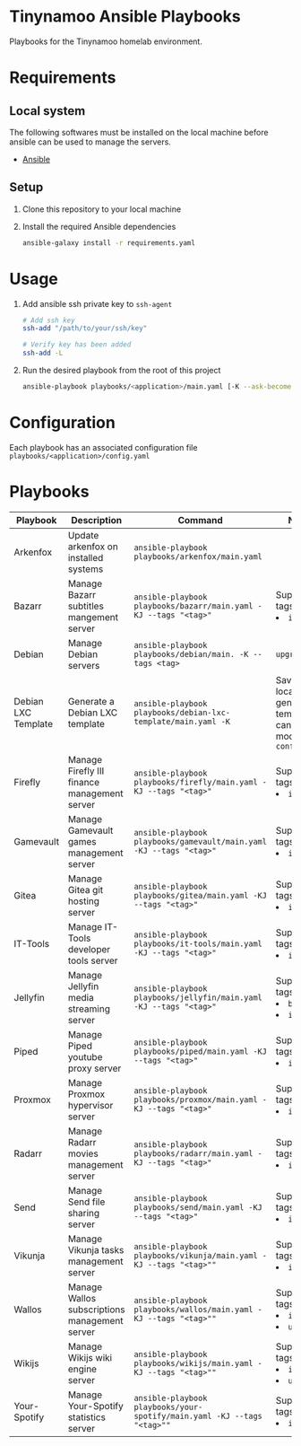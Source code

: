 <!-- @format -->

# Tinynamoo Ansible Playbooks

Playbooks for the Tinynamoo homelab environment.

# Requirements

## Local system

The following softwares must be installed on the local machine before ansible can be used to manage the servers.

- [Ansible](https://docs.ansible.com/ansible/latest/index.html)

## Setup

1. Clone this repository to your local machine
1. Install the required Ansible dependencies

   ```bash
   ansible-galaxy install -r requirements.yaml
   ```

# Usage

1. Add ansible ssh private key to `ssh-agent`

   ```bash
   # Add ssh key
   ssh-add "/path/to/your/ssh/key"

   # Verify key has been added
   ssh-add -L
   ```

1. Run the desired playbook from the root of this project

   ```bash
   ansible-playbook playbooks/<application>/main.yaml [-K --ask-become-pass] [-J --ask-vault-pass] --tags "[tags]"
   ```

# Configuration

Each playbook has an associated configuration file `playbooks/<application>/config.yaml`

# Playbooks

| Playbook            | Description                                   | Command                                                                 | Notes                                                                |
| ------------------- | --------------------------------------------- | ----------------------------------------------------------------------- | -------------------------------------------------------------------- |
| Arkenfox            | Update arkenfox on installed systems          | `ansible-playbook playbooks/arkenfox/main.yaml`                         |                                                                      |
| Bazarr              | Manage Bazarr subtitles mangement server      | `ansible-playbook playbooks/bazarr/main.yaml -KJ --tags "<tag>"`        | Supported tags<li>`install`                                          |
| Debian              | Manage Debian servers                         | `ansible-playbook playbooks/debian/main. -K --tags <tag>`               | `upgrade`                                                            |
| Debian LXC Template | Generate a Debian LXC template                | `ansible-playbook playbooks/debian-lxc-template/main.yaml -K`           | Save location of generated template can be modified in `config.yaml` |
| Firefly             | Manage Firefly III finance management server  | `ansible-playbook playbooks/firefly/main.yaml -KJ --tags "<tag>"`       | Supported tags<li>`install`                                          |
| Gamevault           | Manage Gamevault games management server      | `ansible-playbook playbooks/gamevault/main.yaml -KJ --tags "<tag>"`     | Supported tags<li>`install`                                          |
| Gitea               | Manage Gitea git hosting server               | `ansible-playbook playbooks/gitea/main.yaml -KJ --tags "<tag>"`         | Supported tags<li>`install`                                          |
| IT-Tools            | Manage IT-Tools developer tools server        | `ansible-playbook playbooks/it-tools/main.yaml -KJ --tags "<tag>"`      | Supported tags<li>`install`                                          |
| Jellyfin            | Manage Jellyfin media streaming server        | `ansible-playbook playbooks/jellyfin/main.yaml -KJ --tags "<tag>"`      | Supported tags<li>`backup`<li>`install`                              |
| Piped               | Manage Piped youtube proxy server             | `ansible-playbook playbooks/piped/main.yaml -KJ --tags "<tag>"`         | Supported tags<li>`install`                                          |
| Proxmox             | Manage Proxmox hypervisor server              | `ansible-playbook playbooks/proxmox/main.yaml -KJ --tags "<tag>"`       | Supported tags<li>`install`                                          |
| Radarr              | Manage Radarr movies management server        | `ansible-playbook playbooks/radarr/main.yaml -KJ --tags "<tag>"`        | Supported tags<li>`install`                                          |
| Send                | Manage Send file sharing server               | `ansible-playbook playbooks/send/main.yaml -KJ --tags "<tag>"`          | Supported tags<li>`install`                                          |
| Vikunja             | Manage Vikunja tasks management server        | `ansible-playbook playbooks/vikunja/main.yaml -KJ --tags "<tag>""`      | Supported tags<li>`install`                                          |
| Wallos              | Manage Wallos subscriptions management server | `ansible-playbook playbooks/wallos/main.yaml -KJ --tags "<tag>""`       | Supported tags<li>`install`<li>`upgrade`                             |
| Wikijs              | Manage Wikijs wiki engine server              | `ansible-playbook playbooks/wikijs/main.yaml -KJ --tags "<tag>""`       | Supported tags<li>`install`<li>`upgrade`                             |
| Your-Spotify        | Manage Your-Spotify statistics server         | `ansible-playbook playbooks/your-spotify/main.yaml -KJ --tags "<tag>""` | Supported tags<li>`install`                                          |
